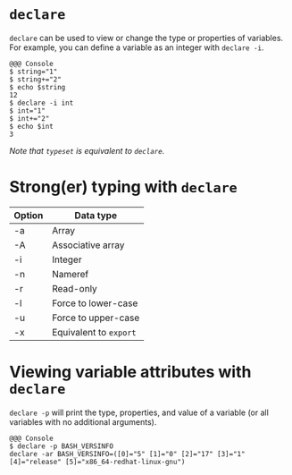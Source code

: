 <!SLIDE>
# `declare`

`declare` can be used to view or change the type or properties of variables.  For example, you can define a variable as an integer with `declare -i`.

    @@@ Console
    $ string="1"
    $ string+="2"
    $ echo $string
    12
    $ declare -i int
    $ int="1"
    $ int+="2"
    $ echo $int
    3

*Note that `typeset` is equivalent to `declare`.*

<!SLIDE>
# Strong(er) typing with `declare`

| Option | Data type              |
| ------ | ---------              |
| -a     | Array                  |
| -A     | Associative array      |
| -i     | Integer                |
| -n     | Nameref                |
| -r     | Read-only              |
| -l     | Force to lower-case    |
| -u     | Force to upper-case    |
| -x     | Equivalent to `export` |

<!SLIDE>
# Viewing variable attributes with `declare`

`declare -p` will print the type, properties, and value of a variable (or all variables with no additional arguments).

    @@@ Console
    $ declare -p BASH_VERSINFO
    declare -ar BASH_VERSINFO=([0]="5" [1]="0" [2]="17" [3]="1" [4]="release" [5]="x86_64-redhat-linux-gnu")
